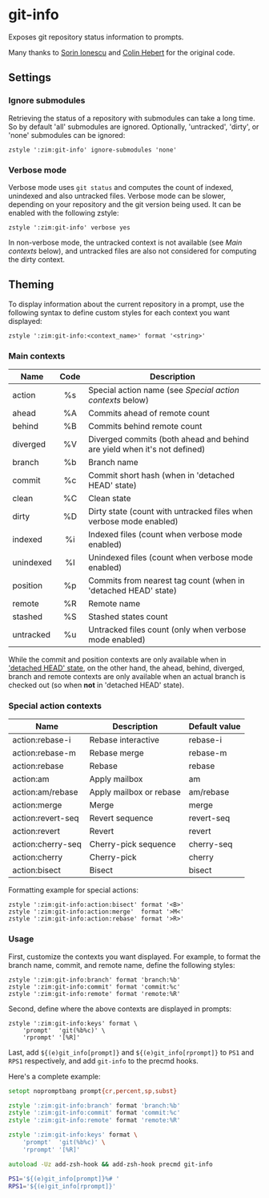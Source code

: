 git-info
========

Exposes git repository status information to prompts.

Many thanks to [Sorin Ionescu] and [Colin Hebert] for the original code.

Settings
--------

### Ignore submodules

Retrieving the status of a repository with submodules can take a long time.
So by default 'all' submodules are ignored. Optionally, 'untracked', 'dirty', or
'none' submodules can be ignored:

    zstyle ':zim:git-info' ignore-submodules 'none'

### Verbose mode

Verbose mode uses `git status` and computes the count of indexed, unindexed and
also untracked files. Verbose mode can be slower, depending on your repository
and the git version being used. It can be enabled with the following zstyle:

    zstyle ':zim:git-info' verbose yes

In non-verbose mode, the untracked context is not available (see *Main contexts*
below), and untracked files are also not considered for computing the dirty
context.

Theming
-------

To display information about the current repository in a prompt, use the
following syntax to define custom styles for each context you want displayed:

    zstyle ':zim:git-info:<context_name>' format '<string>'

### Main contexts

| Name      | Code | Description
| --------- | :--: | -----------------------------------------------------------
| action    |  %s  | Special action name (see *Special action contexts* below)
| ahead     |  %A  | Commits ahead of remote count
| behind    |  %B  | Commits behind remote count
| diverged  |  %V  | Diverged commits (both ahead and behind are yield when it's not defined)
| branch    |  %b  | Branch name
| commit    |  %c  | Commit short hash (when in 'detached HEAD' state)
| clean     |  %C  | Clean state
| dirty     |  %D  | Dirty state (count with untracked files when verbose mode enabled)
| indexed   |  %i  | Indexed files (count when verbose mode enabled)
| unindexed |  %I  | Unindexed files (count when verbose mode enabled)
| position  |  %p  | Commits from nearest tag count (when in 'detached HEAD' state)
| remote    |  %R  | Remote name
| stashed   |  %S  | Stashed states count
| untracked |  %u  | Untracked files count (only when verbose mode enabled)

While the commit and position contexts are only available when in ['detached
HEAD' state], on the other hand, the ahead, behind, diverged, branch and remote
contexts are only available when an actual branch is checked out (so when
**not** in 'detached HEAD' state).

### Special action contexts

| Name              | Description             | Default value
| ----------------- | ----------------------- | -------------
| action:rebase-i   | Rebase interactive      | rebase-i
| action:rebase-m   | Rebase merge            | rebase-m
| action:rebase     | Rebase                  | rebase
| action:am         | Apply mailbox           | am
| action:am/rebase  | Apply mailbox or rebase | am/rebase
| action:merge      | Merge                   | merge
| action:revert-seq | Revert sequence         | revert-seq
| action:revert     | Revert                  | revert
| action:cherry-seq | Cherry-pick sequence    | cherry-seq
| action:cherry     | Cherry-pick             | cherry
| action:bisect     | Bisect                  | bisect

Formatting example for special actions:

    zstyle ':zim:git-info:action:bisect' format '<B>'
    zstyle ':zim:git-info:action:merge'  format '>M<'
    zstyle ':zim:git-info:action:rebase' format '>R>'

### Usage

First, customize the contexts you want displayed. For example, to format the
branch name, commit, and remote name, define the following styles:

    zstyle ':zim:git-info:branch' format 'branch:%b'
    zstyle ':zim:git-info:commit' format 'commit:%c'
    zstyle ':zim:git-info:remote' format 'remote:%R'

Second, define where the above contexts are displayed in prompts:

    zstyle ':zim:git-info:keys' format \
        'prompt'  'git(%b%c)' \
        'rprompt' '[%R]'

Last, add `${(e)git_info[prompt]}` and `${(e)git_info[rprompt]}` to `PS1` and
`RPS1` respectively, and add `git-info` to the precmd hooks.

Here's a complete example:
```zsh
setopt nopromptbang prompt{cr,percent,sp,subst}

zstyle ':zim:git-info:branch' format 'branch:%b'
zstyle ':zim:git-info:commit' format 'commit:%c'
zstyle ':zim:git-info:remote' format 'remote:%R'

zstyle ':zim:git-info:keys' format \
    'prompt'  'git(%b%c)' \
    'rprompt' '[%R]'

autoload -Uz add-zsh-hook && add-zsh-hook precmd git-info

PS1='${(e)git_info[prompt]}%# '
RPS1='${(e)git_info[rprompt]}'
```

[Sorin Ionescu]: https://github.com/sorin-ionescu
[Colin Hebert]: https://github.com/ColinHebert
['detached HEAD' state]: https://git-scm.com/docs/git-checkout#_detached_head
